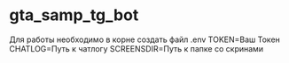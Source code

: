 # gta_samp_tg_bot
Для работы необходимо в корне создать файл .env
TOKEN=Ваш Токен
CHATLOG=Путь к чатлогу
SCREENSDIR=Путь к папке со скринами
